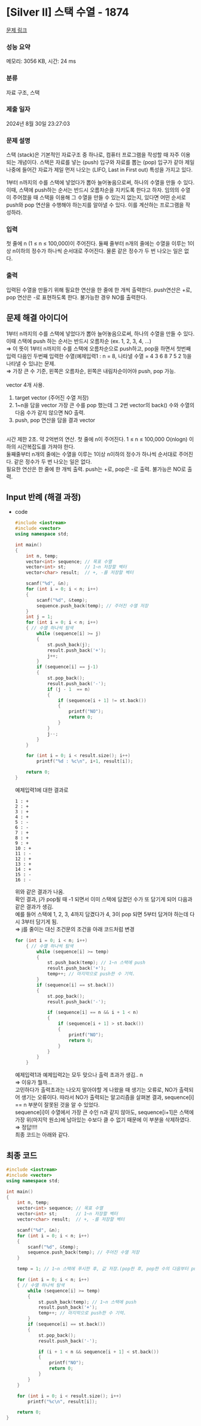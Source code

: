 # [Silver II] 스택 수열 - 1874 

[문제 링크](https://www.acmicpc.net/problem/1874) 

### 성능 요약

메모리: 3056 KB, 시간: 24 ms

### 분류

자료 구조, 스택

### 제출 일자

2024년 8월 30일 23:27:03

### 문제 설명

<p>스택 (stack)은 기본적인 자료구조 중 하나로, 컴퓨터 프로그램을 작성할 때 자주 이용되는 개념이다. 스택은 자료를 넣는 (push) 입구와 자료를 뽑는 (pop) 입구가 같아 제일 나중에 들어간 자료가 제일 먼저 나오는 (LIFO, Last in First out) 특성을 가지고 있다.</p>

<p>1부터 n까지의 수를 스택에 넣었다가 뽑아 늘어놓음으로써, 하나의 수열을 만들 수 있다. 이때, 스택에 push하는 순서는 반드시 오름차순을 지키도록 한다고 하자. 임의의 수열이 주어졌을 때 스택을 이용해 그 수열을 만들 수 있는지 없는지, 있다면 어떤 순서로 push와 pop 연산을 수행해야 하는지를 알아낼 수 있다. 이를 계산하는 프로그램을 작성하라.</p>

### 입력 

 <p>첫 줄에 n (1 ≤ n ≤ 100,000)이 주어진다. 둘째 줄부터 n개의 줄에는 수열을 이루는 1이상 n이하의 정수가 하나씩 순서대로 주어진다. 물론 같은 정수가 두 번 나오는 일은 없다.</p>

### 출력 

 <p>입력된 수열을 만들기 위해 필요한 연산을 한 줄에 한 개씩 출력한다. push연산은 +로, pop 연산은 -로 표현하도록 한다. 불가능한 경우 NO를 출력한다.</p>


## 문제 해결 아이디어
1부터 n까지의 수를 스택에 넣었다가 뽑아 늘어놓음으로써, 하나의 수열을 만들 수 있다.   
이때 스택에 push 하는 순서는 반드시 오름차순 (ex. 1, 2, 3, 4, …)    
⇒ 이 뜻이 1부터 n까지의 수를 스택에 오름차순으로 push하고, pop을 하면서 첫번째 입력 다음인 두번째 입력한 수열(예제입력1 : n = 8, 나타낼 수열 = 4 3 6 8 7 5 2 1)을 나타낼 수 있냐는 문제.    
⇒ 가장 큰 수 기준, 왼쪽은 오름차순, 왼쪽은 내림차순이어야 push, pop 가능.    
</br>
vector 4개 사용.   
1. target vector (주어진 수열 저장)   
2. 1~n을 담을 vector
   가장 큰 수를 pop 했는데 그 2번 vector의 back() 수와 수열의 다음 수가 같지 않으면 NO 출력.   
4. push, pop 연산을 담을 결과 vector   
 </br>
시간 제한 2초. 약 2억번의 연산.   
첫 줄에 n이 주어진다. 1 ≤ n ≤ 100,000    
O(nlogn) 이하의 시간복잡도를 가져야 한다.    
</br>
둘째줄부터 n개의 줄에는 수열을 이루는 1이상 n이하의 정수가 하나씩 순서대로 주어진다. 같은 정수가 두 번 나오는 일은 없다.
</br>
필요한 연산은 한 줄에 한 개씩 출력. push는 +로, pop은 -로 출력. 불가능은 NO로 출력.

## Input 반례 (해결 과정)
- code
    
    ```cpp
    #include <iostream>
    #include <vector>
    using namespace std;
    
    int main()
    {
        int n, temp;
        vector<int> sequence; // 목표 수열
        vector<int> st;       // 1~n 저장할 벡터
        vector<char> result;  // +, -를 저장할 벡터
    
        scanf("%d", &n);
        for (int i = 0; i < n; i++)
        {
            scanf("%d", &temp);
            sequence.push_back(temp); // 주어진 수열 저장
        }
        int j = 1;
        for (int i = 0; i < n; i++)
        { // 수열 하나씩 탐색
            while (sequence[i] >= j)
            {
                st.push_back(j);
                result.push_back('+');
                j++;
            }
            if (sequence[i] == j-1)
            {
                st.pop_back();
                result.push_back('-');
                if (j - 1  == n)
                {
                    if (sequence[i + 1] != st.back())
                    {
                        printf("NO");
                        return 0;
                    }
                }
                j--;
            }
        }
    
        for (int i = 0; i < result.size(); i++)
            printf("%d : %c\n", i+1, result[i]);
    
        return 0;
    }
    
    ```
    
    예제입력1에 대한 결과로    
    
    ```
    1 : +
    2 : +
    3 : +
    4 : +
    5 : -
    6 : -
    7 : +
    8 : +
    9 : +
    10 : +
    11 : -
    12 : +
    13 : +
    14 : +
    15 : -
    16 : -
    ```
    
    위와 같은 결과가 나옴.
    </br>
    확인 결과, j가 pop될 때 -1 되면서 이미 스택에 담겼던 수가 또 담기게 되어 다음과 같은 결과가 생김.   
    예를 들어 스택에 1, 2, 3, 4까지 담겼다가 4, 3이 pop 되면 5부터 담겨야 하는데 다시 3부터 담기게 됨.     
    ⇒ j를 줄이는 대신 조건문의 조건을 아래 코드처럼 변경
    
    ```cpp
    for (int i = 0; i < n; i++)
        { // 수열 하나씩 탐색
            while (sequence[i] >= temp)
            {
                st.push_back(temp); // 1~n 스택에 push
                result.push_back('+');
                temp++; // 마지막으로 push한 수 기억.
            }
            if (sequence[i] == st.back())
            {
                st.pop_back();
                result.push_back('-');
    
                if (sequence[i] == n && i + 1 < n)
                {
                    if (sequence[i + 1] > st.back())
                    {
                        printf("NO");
                        return 0;
                    }
                }
            }
        }
    ```
    
    예제입력1과 예제입력2는 모두 맞으나 출력 초과가 생김.. n  
    ⇒ 이유가 뭘까…   
    고민하다가 출력초과는 나오지 말아야할 게 나왔을 때 생기는 오류로, NO가 출력되어 생기는 오류이다. 따라서 NO가 출력되는 알고리즘을 살펴본 결과, sequence[i] == n 부분이 잘못된 것을 알 수 있었다.  
    sequence[i]이 수열에서 가장 큰 수인 n과 같지 않아도, sequence[i+1]은 스택에 가장 위(마지막 원소)에 남아있는 수보다 클 수 없기 때문에 이 부분을 삭제하였다.     
    ⇒ 정답!!!!       
    최종 코드는 아래와 같다.    
    

## 최종 코드

```cpp
#include <iostream>
#include <vector>
using namespace std;

int main()
{
    int n, temp;
    vector<int> sequence; // 목표 수열
    vector<int> st;       // 1~n 저장할 벡터
    vector<char> result;  // +, -를 저장할 벡터

    scanf("%d", &n);
    for (int i = 0; i < n; i++)
    {
        scanf("%d", &temp);
        sequence.push_back(temp); // 주어진 수열 저장
    }

    temp = 1; // 1~n 스택에 푸시한 후, 값 저장.(pop한 후, pop한 수의 다음부터 push하기 위함.)

    for (int i = 0; i < n; i++)
    { // 수열 하나씩 탐색
        while (sequence[i] >= temp)
        {
            st.push_back(temp); // 1~n 스택에 push
            result.push_back('+');
            temp++; // 마지막으로 push한 수 기억.
        }
        if (sequence[i] == st.back())
        {
            st.pop_back();
            result.push_back('-');

            if (i + 1 < n && sequence[i + 1] < st.back())
            {
                printf("NO");
                return 0;
            }
        }
    }

    for (int i = 0; i < result.size(); i++)
        printf("%c\n", result[i]);

    return 0;
}
```

